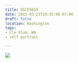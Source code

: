 ```yaml
---
title: DSCF0919
date: 2015-03-23T19:35:06-07:00
draft: false
location: Washington
tags:
- Cle Elum, WA
- self portrait

---
```

![](https://d17enza3bfujl8.cloudfront.net/DSCF0919.jpg)
